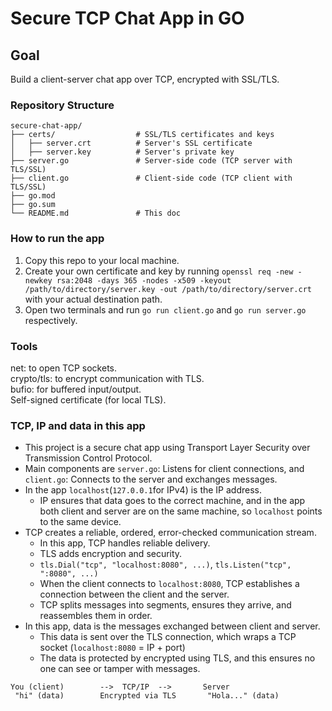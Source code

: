 # Secure TCP Chat App in GO

## Goal
Build a client-server chat app over TCP, encrypted with SSL/TLS.


### Repository Structure
```
secure-chat-app/
├── certs/                  # SSL/TLS certificates and keys
│   ├── server.crt          # Server's SSL certificate
│   ├── server.key          # Server's private key
├── server.go               # Server-side code (TCP server with TLS/SSL)
├── client.go               # Client-side code (TCP client with TLS/SSL)
├── go.mod                  
├── go.sum                  
└── README.md               # This doc
```
### How to run the app
1. Copy this repo to your local machine.
2. Create your own certificate and key by running `openssl req -new -newkey rsa:2048 -days 365 -nodes -x509 -keyout /path/to/directory/server.key -out /path/to/directory/server.crt` with your actual destination path.
3. Open two terminals and run `go run client.go` and `go run server.go` respectively.

### Tools
net: to open TCP sockets.		
crypto/tls: to encrypt communication with TLS.		
bufio: for buffered input/output.		
Self-signed certificate (for local TLS).	

### TCP, IP and data in this app
- This project is a secure chat app using Transport Layer Security over Transmission Control Protocol.
- Main components are `server.go`: Listens for client connections, and `client.go`: Connects to the server and exchanges messages.
- In the app `localhost`(`127.0.0.1`for IPv4) is the IP address.
  - IP ensures that data goes to the correct machine, and in the app both client and server are on the same machine, so `localhost` points to the same device. 
- TCP creates a reliable, ordered, error-checked communication stream.
  - In this app, TCP handles reliable delivery.
  - TLS adds encryption and security.
  - `tls.Dial("tcp", "localhost:8080", ...)`, `tls.Listen("tcp", ":8080", ...)`
  - When the client connects to `localhost:8080`, TCP establishes a connection between the client and the server.
  - TCP splits messages into segments, ensures they arrive, and reassembles them in order.
- In this app, data is the messages exchanged between client and server.
  - This data is sent over the TLS connection, which wraps a TCP socket (`localhost:8080` = IP + port)
  - The data is protected by encrypted using TLS, and this ensures no one can see or tamper with messages.
```
You (client)        -->  TCP/IP  -->       Server
 "hi" (data)        Encrypted via TLS       "Hola..." (data)
```